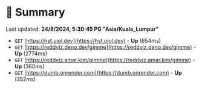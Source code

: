 # 📖 Summary
Last updated: **24/8/2024, 5:30:45 PG "Asia/Kuala_Lumpur"**

- `GET` [https://hst.ujol.dev](https://hst.ujol.dev) - **Up** (654ms)
- `GET` [https://reddviz.deno.dev/gimme](https://reddviz.deno.dev/gimme) - **Up** (2774ms)
- `GET` [https://reddviz.amar.kim/gimme](https://reddviz.amar.kim/gimme) - **Up** (360ms)
- `GET` [https://dumb.onrender.com](https://dumb.onrender.com) - **Up** (352ms)
